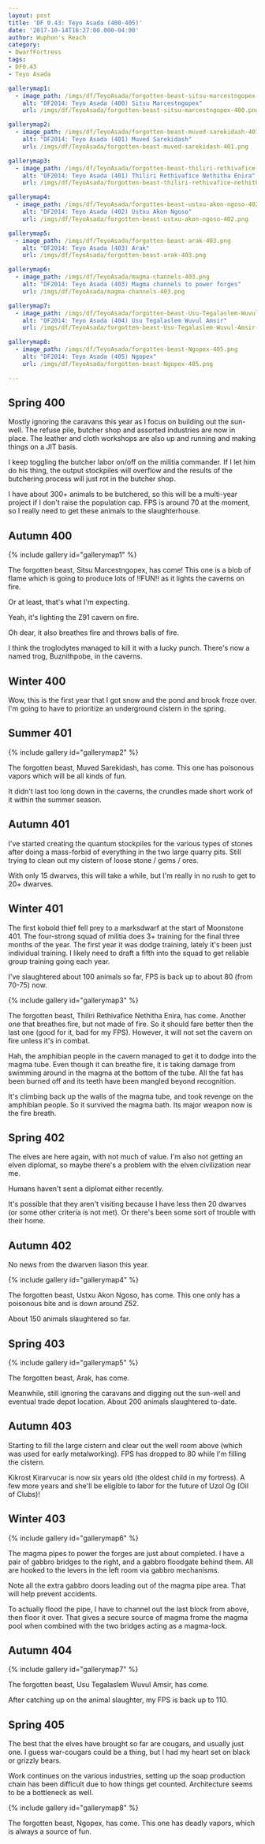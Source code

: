 ```yaml
---
layout: post
title: 'DF 0.43: Teyo Asada (400-405)'
date: '2017-10-14T16:27:00.000-04:00'
author: Wuphon's Reach
category:
- DwarfFortress
tags:
- DF0.43
- Teyo Asada

gallerymap1:
  - image_path: /imgs/df/TeyoAsada/forgotten-beast-sitsu-marcestngopex-400.png
    alt: "DF2014: Teyo Asada (400) Sitsu Marcestngopex"
    url: /imgs/df/TeyoAsada/forgotten-beast-sitsu-marcestngopex-400.png

gallerymap2:
  - image_path: /imgs/df/TeyoAsada/forgotten-beast-muved-sarekidash-401.png
    alt: "DF2014: Teyo Asada (401) Muved Sarekidash"
    url: /imgs/df/TeyoAsada/forgotten-beast-muved-sarekidash-401.png

gallerymap3:
  - image_path: /imgs/df/TeyoAsada/forgotten-beast-thiliri-rethivafice-nethitha-enira-401.png
    alt: "DF2014: Teyo Asada (401) Thiliri Rethivafice Nethitha Enira"
    url: /imgs/df/TeyoAsada/forgotten-beast-thiliri-rethivafice-nethitha-enira-401.png

gallerymap4:
  - image_path: /imgs/df/TeyoAsada/forgotten-beast-ustxu-akon-ngoso-402.png
    alt: "DF2014: Teyo Asada (402) Ustxu Akon Ngoso"
    url: /imgs/df/TeyoAsada/forgotten-beast-ustxu-akon-ngoso-402.png

gallerymap5:
  - image_path: /imgs/df/TeyoAsada/forgotten-beast-arak-403.png
    alt: "DF2014: Teyo Asada (403) Arak"
    url: /imgs/df/TeyoAsada/forgotten-beast-arak-403.png

gallerymap6:
  - image_path: /imgs/df/TeyoAsada/magma-channels-403.png
    alt: "DF2014: Teyo Asada (403) Magma channels to power forges"
    url: /imgs/df/TeyoAsada/magma-channels-403.png

gallerymap7:
  - image_path: /imgs/df/TeyoAsada/forgotten-beast-Usu-Tegalaslem-Wuvul-Amsir-404.png
    alt: "DF2014: Teyo Asada (404) Usu Tegalaslem Wuvul Amsir"
    url: /imgs/df/TeyoAsada/forgotten-beast-Usu-Tegalaslem-Wuvul-Amsir-404.png

gallerymap8:
  - image_path: /imgs/df/TeyoAsada/forgotten-beast-Ngopex-405.png
    alt: "DF2014: Teyo Asada (405) Ngopex"
    url: /imgs/df/TeyoAsada/forgotten-beast-Ngopex-405.png

---
```


## Spring 400

Mostly ignoring the caravans this year as I focus on building out the sun-well.  The refuse pile, butcher shop and assorted industries are now in place.  The leather and cloth workshops are also up and running and making things on a JIT basis.

I keep toggling the butcher labor on/off on the militia commander.  If I let him do his thing, the output stockpiles will overflow and the results of the butchering process will just rot in the butcher shop.

I have about 300+ animals to be butchered, so this will be a multi-year project if I don't raise the population cap.  FPS is around 70 at the moment, so I really need to get these animals to the slaughterhouse.

## Autumn 400

{% include gallery id="gallerymap1" %}

The forgotten beast, Sitsu Marcestngopex, has come!  This one is a blob of flame which is going to produce lots of !!FUN!! as it lights the caverns on fire.

Or at least, that's what I'm expecting.

Yeah, it's lighting the Z91 cavern on fire.

Oh dear, it also breathes fire and throws balls of fire.

I think the troglodytes managed to kill it with a lucky punch.  There's now a named trog, Buznithpobe, in the caverns.

## Winter 400

Wow, this is the first year that I got snow and the pond and brook froze over. I'm going to have to prioritize an underground cistern in the spring.

## Summer 401

{% include gallery id="gallerymap2" %}

The forgotten beast, Muved Sarekidash, has come.  This one has poisonous vapors which will be all kinds of fun.

It didn't last too long down in the caverns, the crundles made short work of it within the summer season.

## Autumn 401

I've started creating the quantum stockpiles for the various types of stones after doing a mass-forbid of everything in the two large quarry pits.  Still trying to clean out my cistern of loose stone / gems / ores.

With only 15 dwarves, this will take a while, but I'm really in no rush to get to 20+ dwarves.

## Winter 401

The first kobold thief fell prey to a marksdwarf at the start of Moonstone 401.  The four-strong squad of militia does 3+ training for the final three months of the year.  The first year it was dodge training, lately it's been just individual training.  I likely need to draft a fifth into the squad to get reliable group training going each year.

I've slaughtered about 100 animals so far, FPS is back up to about 80 (from 70-75) now.

{% include gallery id="gallerymap3" %}

The forgotten beast, Thiliri Rethivafice Nethitha Enira, has come.  Another one that breathes fire, but not made of fire.  So it should fare better then the last one (good for it, bad for my FPS).  However, it will not set the cavern on fire unless it's in combat.

Hah, the amphibian people in the cavern managed to get it to dodge into the magma tube.  Even though it can breathe fire, it is taking damage from swimming around in the magma at the bottom of the tube.  All the fat has been burned off and its teeth have been mangled beyond recognition.

It's climbing back up the walls of the magma tube, and took revenge on the amphibian people.  So it survived the magma bath.  Its major weapon now is the fire breath.

## Spring 402

The elves are here again, with not much of value.  I'm also not getting an elven diplomat, so maybe there's a problem with the elven civilization near me.

Humans haven't sent a diplomat either recently.

It's possible that they aren't visiting because I have less then 20 dwarves (or some other criteria is not met).  Or there's been some sort of trouble with their home.

## Autumn 402

No news from the dwarven liason this year.

{% include gallery id="gallerymap4" %}

The forgotten beast, Ustxu Akon Ngoso, has come.  This one only has a poisonous bite and is down around Z52.

About 150 animals slaughtered so far.

## Spring 403

{% include gallery id="gallerymap5" %}

The forgotten beast, Arak, has come.

Meanwhile, still ignoring the caravans and digging out the sun-well and eventual trade depot location.  About 200 animals slaughtered to-date.

## Autumn 403

Starting to fill the large cistern and clear out the well room above (which was used for early metalworking).  FPS has dropped to 80 while I'm filling the cistern.

Kikrost Kirarvucar is now six years old (the oldest child in my fortress).  A few more years and she'll be eligible to labor for the future of Uzol Og (Oil of Clubs)!

## Winter 403

{% include gallery id="gallerymap6" %}

The magma pipes to power the forges are just about completed.  I have a pair of gabbro bridges to the right, and a gabbro floodgate behind them.  All are hooked to the levers in the left room via gabbro mechanisms.

Note all the extra gabbro doors leading out of the magma pipe area.  That will help prevent accidents.

To actually flood the pipe, I have to channel out the last block from above, then floor it over.  That gives a secure source of magma frome the magma pool when combined with the two bridges acting as a magma-lock.

## Autumn 404

{% include gallery id="gallerymap7" %}

The forgotten beast, Usu Tegalaslem Wuvul Amsir, has come.

After catching up on the animal slaughter, my FPS is back up to 110.

## Spring 405

The best that the elves have brought so far are cougars, and usually just one.  I guess war-cougars could be a thing, but I had my heart set on black or grizzly bears.

Work continues on the various industries, setting up the soap production chain has been difficult due to how things get counted.  Architecture seems to be a bottleneck as well.

{% include gallery id="gallerymap8" %}

The forgotten beast, Ngopex, has come.  This one has deadly vapors, which is always a source of fun.
